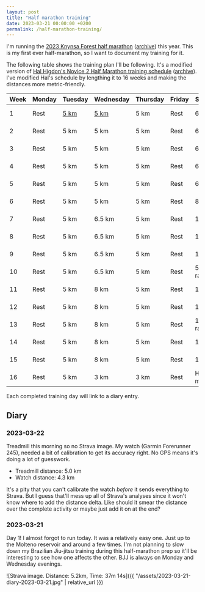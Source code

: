 ```yaml
---
layout: post
title: "Half marathon training"
date: 2023-03-21 00:00:00 +0200
permalink: /half-marathon-training/
---
```


I'm running the [2023 Knynsa Forest half marathon](https://knysnaforestmarathon.co.za/) ([archive](https://archive.ph/Dk0gc)) this year.
This is my first ever half-marathon, so I want to document my training for it.

The following table shows the training plan I'll be following.
It's a modified version of [Hal Higdon's Novice 2 Half Marathon training schedule](https://www.halhigdon.com/training-programs/half-marathon-training/novice-2-half-marathon/) ([archive](https://archive.ph/8PqiF)).
I've modified Hal's schedule by lengthing it to 16 weeks and making the distances more metric-friendly.

| Week | Monday | Tuesday             | Wednesday           | Thursday | Friday | Saturday      | Sunday       |
| ---- | ------ | ------------------- | ------------------- | -------- | ------ | ------------- | ------------ |
| 1    | Rest   | [5 km](#2023-03-21) | [5 km](#2023-03-22) | 5 km     | Rest   | 6.5 km        | 60 min cross |
| 2    | Rest   | 5 km                | 5 km                | 5 km     | Rest   | 6.5 km        | 60 min cross |
| 3    | Rest   | 5 km                | 5 km                | 5 km     | Rest   | 6.5 km        | 60 min cross |
| 4    | Rest   | 5 km                | 5 km                | 5 km     | Rest   | 6.5 km        | 60 min cross |
| 5    | Rest   | 5 km                | 5 km                | 5 km     | Rest   | 6.5 km        | 60 min cross |
| 6    | Rest   | 5 km                | 5 km                | 5 km     | Rest   | 8 km          | 60 min cross |
| 7    | Rest   | 5 km                | 6.5 km              | 5 km     | Rest   | 10 km         | 60 min cross |
| 8    | Rest   | 5 km                | 6.5 km              | 5 km     | Rest   | 11.5 km       | 60 min cross |
| 9    | Rest   | 5 km                | 6.5 km              | 5 km     | Rest   | 13 km         | 60 min cross |
| 10   | Rest   | 5 km                | 6.5 km              | 5 km     | Rest   | 5 km race     | 60 min cross |
| 11   | Rest   | 5 km                | 8 km                | 5 km     | Rest   | 14.5 km       | 60 min cross |
| 12   | Rest   | 5 km                | 8 km                | 5 km     | Rest   | 16 km         | 60 min cross |
| 13   | Rest   | 5 km                | 8 km                | 5 km     | Rest   | 10 km race    | 60 min cross |
| 14   | Rest   | 5 km                | 8 km                | 5 km     | Rest   | 18 km         | 60 min cross |
| 15   | Rest   | 5 km                | 8 km                | 5 km     | Rest   | 19.5 km       | 60 min cross |
| 16   | Rest   | 5 km                | 3 km                | 3 km     | Rest   | Half marathon |              |

Each completed training day will link to a diary entry.

## Diary

### 2023-03-22

Treadmill this morning so no Strava image.
My watch (Garmin Forerunner 245), needed a bit of calibration to get its accuracy right.
No GPS means it's doing a lot of guesswork.

- Treadmill distance: 5.0 km
- Watch distance: 4.3 km

It's a pity that you can't calibrate the watch _before_ it sends everything to Strava.
But I guess that'll mess up all of Strava's analyses since it won't know where to add the distance delta.
Like should it smear the distance over the complete activity or maybe just add it on at the end?

### 2023-03-21

Day 1!
I almost forgot to run today.
It was a relatively easy one.
Just up to the Molteno reservoir and around a few times.
I'm not planning to slow down my Brazilian Jiu-jitsu training during this half-marathon prep so it'll be interesting to see how one affects the other.
BJJ is always on Monday and Wednesday evenings.

![Strava image. Distance: 5.2km, Time: 37m 14s]({{ "/assets/2023-03-21-diary-2023-03-21.jpg" | relative_url }})
